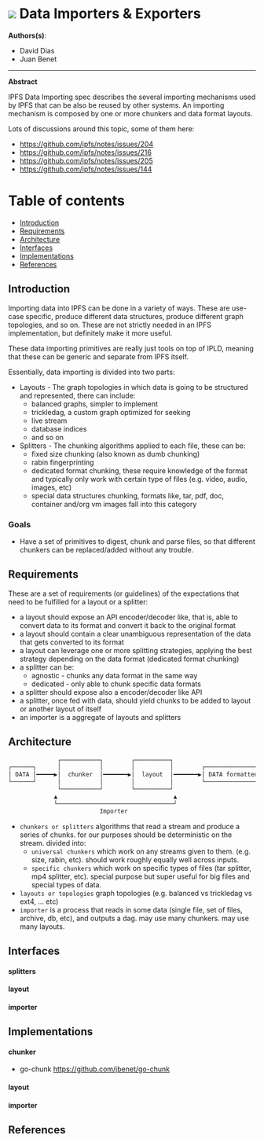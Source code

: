 # ![](https://img.shields.io/badge/status-wip-orange.svg?style=flat-square) Data Importers & Exporters

**Authors(s)**:
- David Dias
- Juan Benet

* * *

**Abstract**

IPFS Data Importing spec describes the several importing mechanisms used by IPFS that can be also be reused by other systems. An importing mechanism is composed by one or more chunkers and data format layouts.

Lots of discussions around this topic, some of them here:

- https://github.com/ipfs/notes/issues/204
- https://github.com/ipfs/notes/issues/216
- https://github.com/ipfs/notes/issues/205
- https://github.com/ipfs/notes/issues/144

# Table of contents

- [Introduction]()
- [Requirements]()
- [Architecture]()
- [Interfaces]()
- [Implementations]()
- [References]()

## Introduction

Importing data into IPFS can be done in a variety of ways. These are use-case specific, produce different data structures, produce different graph topologies, and so on. These are not strictly needed in an IPFS implementation, but definitely make it more useful.

These data importing primitives are really just tools on top of IPLD, meaning that these can be generic and separate from IPFS itself.

Essentially, data importing is divided into two parts:

- Layouts - The graph topologies in which data is going to be structured and represented, there can include:
  - balanced graphs, simpler to implement
  - trickledag, a custom graph optimized for seeking
  - live stream
  - database indices
  - and so on
- Splitters - The chunking algorithms applied to each file, these can be:
  - fixed size chunking (also known as dumb chunking)
  - rabin fingerprinting
  - dedicated format chunking, these require knowledge of the format and typically only work with certain type of files (e.g. video, audio, images, etc)
  - special data structures chunking, formats like, tar, pdf, doc, container and/org vm images fall into this category

### Goals

- Have a set of primitives to digest, chunk and parse files, so that different chunkers can be replaced/added without any trouble.

## Requirements

These are a set of requirements (or guidelines) of the expectations that need to be fulfilled for a layout or a splitter:

- a layout should expose an API encoder/decoder like, that is, able to convert data to its format and convert it back to the original format
- a layout should contain a clear unambiguous representation of the data that gets converted to its format
- a layout can leverage one or more splitting strategies, applying the best strategy depending on the data format (dedicated format chunking)
- a splitter can be:
  - agnostic - chunks any data format in the same way
  - dedicated - only able to chunk specific data formats
- a splitter should expose also a encoder/decoder like API
- a splitter, once fed with data, should yield chunks to be added to layout or another layout of itself
- an importer is a aggregate of layouts and splitters

## Architecture

```bash
              ┌───────────┐        ┌──────────┐
┌──────┐      │           │        │          │        ┌────────────────┐
│ DATA │━━━━━▶│  chunker  │━━━━━━━▶│  layout  │━━━━━━━▶│ DATA formatted │
└──────┘      │           │        │          │        └────────────────┘
              └───────────┘        └──────────┘
             ▲                                 ▲
             └─────────────────────────────────┘
                          Importer
```

- `chunkers or splitters` algorithms that read a stream and produce a series of chunks. for our purposes should be deterministic on the stream. divided into:
  - `universal chunkers` which work on any streams given to them. (e.g. size, rabin, etc). should work roughly equally well across inputs.
  - `specific chunkers` which work on specific types of files (tar splitter, mp4 splitter, etc). special purpose but super useful for big files and special types of data.
- `layouts or topologies` graph topologies (e.g. balanced vs trickledag vs ext4, ... etc)
- `importer` is a process that reads in some data (single file, set of files, archive, db, etc), and outputs a dag. may use many chunkers. may use many layouts.

## Interfaces

#### splitters

#### layout

#### importer

## Implementations

#### chunker

- go-chunk https://github.com/jbenet/go-chunk

#### layout

#### importer

## References
